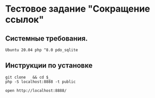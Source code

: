 # Тестовое задание "Сокращение ссылок"
## Системные требования.
    
    Ubuntu 20.04 php ^8.0 pdo_sqlite

## Инструкции по установке

    git clone   && cd $_
    php -S localhost:8888 -t public
    
    open http://localhost:8888/